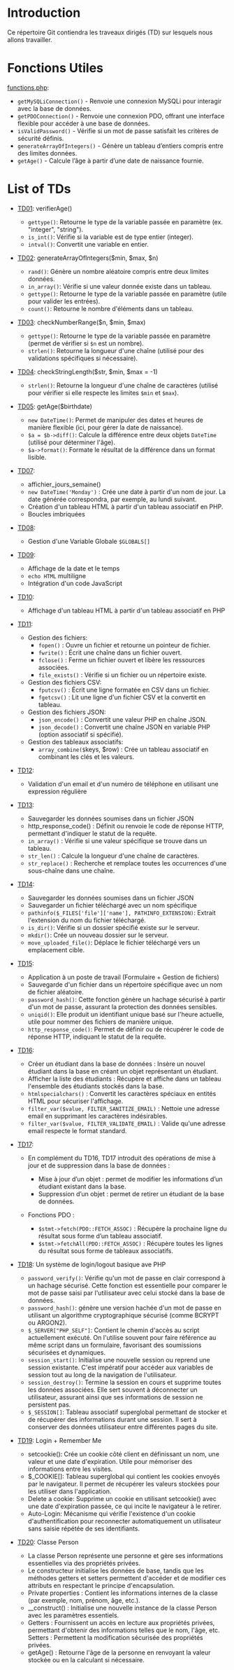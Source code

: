 # Introduction

Ce répertoire Git contiendra les traveaux dirigés (TD) sur lesquels nous allons travailler.

# Fonctions Utiles
[functions.php](functions.php):
* `getMySQLiConnection()` - Renvoie une connexion MySQLi pour interagir avec la base de données.
* `getPDOConnection()` - Renvoie une connexion PDO, offrant une interface flexible pour accéder à une base de données.
* `isValidPassword()` - Vérifie si un mot de passe satisfait les critères de sécurité définis.
* `generateArrayOfIntegers()` - Génère un tableau d’entiers compris entre des limites données.
* `getAge()` - Calcule l’âge à partir d’une date de naissance fournie.


# List of TDs
* [TD01](TD01/README.md): verifierAge() 
    * `gettype()`: Retourne le type de la variable passée en paramètre (ex. "integer", "string").
    * `is_int()`: Vérifie si la variable est de type entier (integer).
    * `intval()`: Convertit une variable en entier.

* [TD02](TD02/README.md): generateArrayOfIntegers($min, $max, $n)
    * `rand()`: Génère un nombre aléatoire compris entre deux limites données.
    * `in_array()`: Vérifie si une valeur donnée existe dans un tableau.
    * `gettype()`: Retourne le type de la variable passée en paramètre (utile pour valider les entrées).
    * `count()`: Retourne le nombre d'éléments dans un tableau.

* [TD03](TD03/README.md): checkNumberRange($n, $min, $max)
    * `gettype()`: Retourne le type de la variable passée en paramètre (permet de vérifier si `$n` est un nombre).
    * `strlen()`: Retourne la longueur d'une chaîne (utilisé pour des validations spécifiques si nécessaire).

* [TD04](TD04/README.md): checkStringLength($str, $min, $max = -1) 
    * `strlen()`: Retourne la longueur d'une chaîne de caractères (utilisé pour vérifier si elle respecte les limites `$min` et `$max`).

* [TD05](TD05/README.md): getAge($birthdate)
    * `new DateTime()`: Permet de manipuler des dates et heures de manière flexible (ici, pour gérer la date de naissance).
    * `$a = $b->diff()`: Calcule la différence entre deux objets `DateTime` (utilisé pour déterminer l'âge).
    * `$a->format()`: Formate le résultat de la différence dans un format lisible.

* [TD07](TD07/README.md): 
    * affichier_jours_semaine()
    * `new DateTime('Monday')` : Crée une date à partir d'un nom de jour. La date générée correspondra, par exemple, au lundi suivant.
    * Création d'un tableau HTML à partir d'un tableau associatif en PHP.
    * Boucles imbriquées

* [TD08](TD08/README.md):
    * Gestion d'une Variable Globale `$GLOBALS[]`

* [TD09](TD09/README.md): 
    * Affichage de la date et le temps
    * `echo HTML` multiligne 
    * Intégration d'un code JavaScript

* [TD10](TD10/README.md):
    * Affichage d'un tableau HTML à partir d'un tableau associatif en PHP

* [TD11](TD11/README.md): 
    * Gestion des fichiers:
        * `fopen()` : Ouvre un fichier et retourne un pointeur de fichier.
        * `fwrite()` : Écrit une chaîne dans un fichier ouvert.
        * `fclose()` : Ferme un fichier ouvert et libère les ressources associées.
        * `file_exists()` : Vérifie si un fichier ou un répertoire existe.
    * Gestion des fichiers CSV:
        * `fputcsv()` : Écrit une ligne formatée en CSV dans un fichier.
        * `fgetcsv()` : Lit une ligne d'un fichier CSV et la convertit en tableau.
    * Gestion des fichiers JSON:
        * `json_encode()` : Convertit une valeur PHP en chaîne JSON.
        * `json_decode()` : Convertit une chaîne JSON en variable PHP (option associatif si spécifié).
    * Gestion des tableaux associatifs:
        * `array_combine($`keys, $row) : Crée un tableau associatif en combinant les clés et les valeurs.

* [TD12](TD12/README.md): 
    * Validation d'un email et d'un numéro de téléphone en utilisant une expression régulière

* [TD13](TD13/README.md): 
    * Sauvegarder les données soumises dans un fichier JSON
    * http_response_code() : Définit ou renvoie le code de réponse HTTP, permettant d'indiquer le statut de la requête.
    * `in_array()` : Vérifie si une valeur spécifique se trouve dans un tableau.
    * `str_len()` : Calcule la longueur d'une chaîne de caractères.
    * `str_replace()` : Recherche et remplace toutes les occurrences d'une sous-chaîne dans une chaîne.

* [TD14](TD14/README.md): 
    * Sauvegarder les données soumises dans un fichier JSON
    * Sauvegarder un fichier téléchargé avec un nom spécifique
    * `pathinfo($_FILES['file']['name'], PATHINFO_EXTENSION)`: Extrait l'extension du nom du fichier téléchargé.
    * `is_dir()`: Vérifie si un dossier spécifié existe sur le serveur.
    * `mkdir()`: Crée un nouveau dossier sur le serveur.
    * `move_uploaded_file()`: Déplace le fichier téléchargé vers un emplacement cible.

* [TD15](TD15/README.md): 
    * Application à un poste de travail (Formulaire + Gestion de fichiers)
    * Sauvegarde d'un fichier dans un répertoire spécifique avec un nom de fichier aléatoire.
    * `password_hash()`: Cette fonction génère un hachage sécurisé à partir d'un mot de passe, assurant la protection des données sensibles.
    * `uniqid()`: Elle produit un identifiant unique basé sur l'heure actuelle, utile pour nommer des fichiers de manière unique.
    * `http_response_code()`: Permet de définir ou de récupérer le code de réponse HTTP, indiquant le statut de la requête.

* [TD16](TD16/README.md): 
    * Créer un étudiant dans la base de données : Insère un nouvel étudiant dans la base en créant un objet représentant un étudiant.
    * Afficher la liste des étudiants : Récupère et affiche dans un tableau l'ensemble des étudiants stockés dans la base.
    * `htmlspecialchars()` : Convertit les caractères spéciaux en entités HTML pour sécuriser l'affichage.
    * `filter_var($value, FILTER_SANITIZE_EMAIL)` : Nettoie une adresse email en supprimant les caractères indésirables.
    * `filter_var($value, FILTER_VALIDATE_EMAIL)` : Valide qu'une adresse email respecte le format standard.

* [TD17](TD17/README.md): 
    * En complément du TD16, TD17 introduit des opérations de mise à jour et de suppression dans la base de données :
        * Mise à jour d’un objet : permet de modifier les informations d’un étudiant existant dans la base.
        * Suppression d’un objet : permet de retirer un étudiant de la base de données.

    * Fonctions PDO :
        * `$stmt->fetch(PDO::FETCH_ASSOC)` : Récupère la prochaine ligne du résultat sous forme d’un tableau associatif.
        * `$stmt->fetchAll(PDO::FETCH_ASSOC)` : Récupère toutes les lignes du résultat sous forme de tableaux associatifs.

* [TD18](TD18/README.md): Un système de login/logout basique ave PHP
    * `password_verify()`: Vérifie qu'un mot de passe en clair correspond à un hachage sécurisé. Cette fonction est essentielle pour comparer le mot de passe saisi par l'utilisateur avec celui stocké dans la base de données.
    * `password_hash()`: génère une version hachée d'un mot de passe en utilisant un algorithme cryptographique sécurisé (comme BCRYPT ou ARGON2).
    * `$_SERVER["PHP_SELF"]`: Contient le chemin d'accès au script actuellement exécuté. On l'utilise souvent pour faire référence au même script dans un formulaire, favorisant des soumissions sécurisées et dynamiques.
    * `session_start()`: Initialise une nouvelle session ou reprend une session existante. C'est impératif pour accéder aux variables de session tout au long de la navigation de l'utilisateur.
    * `session_destroy()`: Termine la session en cours et supprime toutes les données associées. Elle sert souvent à déconnecter un utilisateur, assurant ainsi que ses informations de session ne persistent pas.
    * `$_SESSION[]`: Tableau associatif superglobal permettant de stocker et de récupérer des informations durant une session. Il sert à conserver des données utilisateur entre différentes pages du site.

* [TD19](TD19/README.md): Login + Remember Me
    * setcookie(): Crée un cookie côté client en définissant un nom, une valeur et une date d'expiration. Utile pour mémoriser des informations entre les visites.
    * $_COOKIE[]: Tableau superglobal qui contient les cookies envoyés par le navigateur. Il permet de récupérer les valeurs stockées pour les utiliser dans l'application.
    * Delete a cookie: Supprime un cookie en utilisant setcookie() avec une date d'expiration passée, ce qui incite le navigateur à le retirer.
    * Auto-Login: Mécanisme qui vérifie l'existence d'un cookie d'authentification pour reconnecter automatiquement un utilisateur sans saisie répétée de ses identifiants.

* [TD20](TD20/README.md): Classe Person

    * La classe Person représente une personne et gère ses informations essentielles via des propriétés privées.
    * Le constructeur initialise les données de base, tandis que les méthodes getters et setters permettent d'accéder et de modifier ces attributs en respectant le principe d'encapsulation.
    * Private properties : Contient les informations internes de la classe (par exemple, nom, prénom, âge, etc.).
    * __construct() : Initialise une nouvelle instance de la classe Person avec les paramètres essentiels.
    * Getters : Fournissent un accès en lecture aux propriétés privées, permettant d'obtenir des informations telles que le nom, l'âge, etc.
    Setters : Permettent la modification sécurisée des propriétés privées.
    * getAge() : Retourne l'âge de la personne en renvoyant la valeur stockée ou en la calculant si nécessaire.